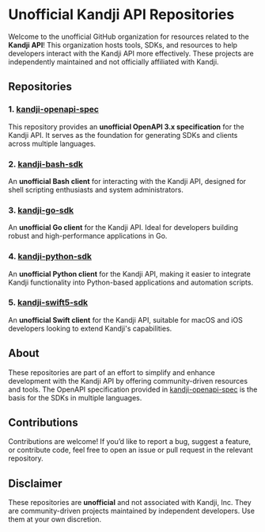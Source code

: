 # Unofficial Kandji API Repositories

Welcome to the unofficial GitHub organization for resources related to the **Kandji API**! This organization hosts tools, SDKs, and resources to help developers interact with the Kandji API more effectively. These projects are independently maintained and not officially affiliated with Kandji.

## Repositories

### 1. [kandji-openapi-spec](https://github.com/Kandji-Community-SDKs/kandji-openapi-spec)
This repository provides an **unofficial OpenAPI 3.x specification** for the Kandji API. It serves as the foundation for generating SDKs and clients across multiple languages.

### 2. [kandji-bash-sdk](https://github.com/Kandji-Community-SDKs/kandji-bash-sdk)
An **unofficial Bash client** for interacting with the Kandji API, designed for shell scripting enthusiasts and system administrators.

### 3. [kandji-go-sdk](https://github.com/Kandji-Community-SDKs/kandji-go-sdk)
An **unofficial Go client** for the Kandji API. Ideal for developers building robust and high-performance applications in Go.

### 4. [kandji-python-sdk](https://github.com/Kandji-Community-SDKs/kandji-python-sdk)
An **unofficial Python client** for the Kandji API, making it easier to integrate Kandji functionality into Python-based applications and automation scripts.

### 5. [kandji-swift5-sdk](https://github.com/Kandji-Community-SDKs/kandji-swift5-sdk)
An **unofficial Swift client** for the Kandji API, suitable for macOS and iOS developers looking to extend Kandji's capabilities.

## About

These repositories are part of an effort to simplify and enhance development with the Kandji API by offering community-driven resources and tools. The OpenAPI specification provided in [kandji-openapi-spec](https://github.com/Kandji-Community-SDKs/kandji-openapi-spec) is the basis for the SDKs in multiple languages.

## Contributions

Contributions are welcome! If you’d like to report a bug, suggest a feature, or contribute code, feel free to open an issue or pull request in the relevant repository.

## Disclaimer

These repositories are **unofficial** and not associated with Kandji, Inc. They are community-driven projects maintained by independent developers. Use them at your own discretion.
